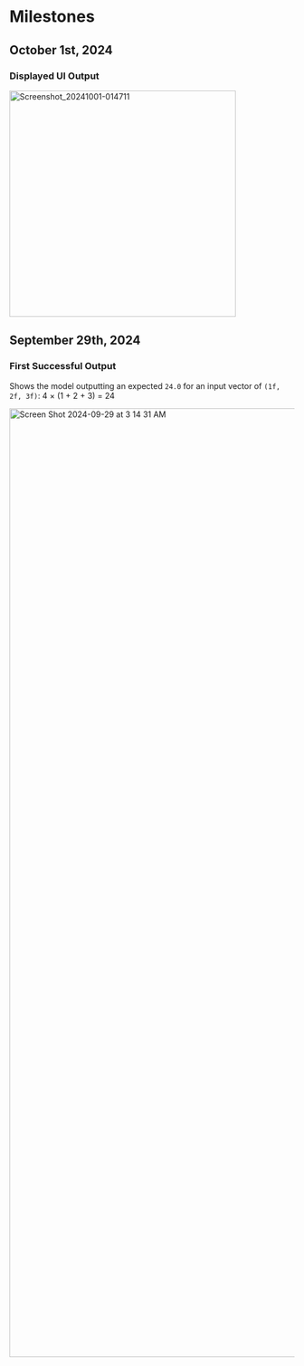 # Milestones

## October 1st, 2024
### Displayed UI Output
<img width="400" alt="Screenshot_20241001-014711" src="https://github.com/user-attachments/assets/4f41acca-c7ab-428a-a85e-78cc395ea3c9">

## September 29th, 2024
### First Successful Output
Shows the model outputting an expected `24.0` for an input vector of `(1f, 2f, 3f)`: 4 × (1 + 2 + 3) = 24

<img width="1678" alt="Screen Shot 2024-09-29 at 3 14 31 AM" src="https://github.com/user-attachments/assets/ee4ff08b-79cb-4228-b23d-29266aad83e1">

